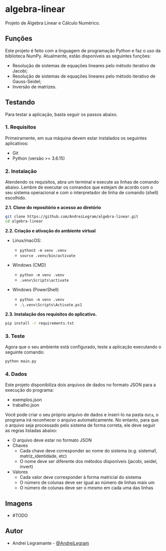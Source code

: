# algebra-linear
Projeto de Álgebra Linear e Cálculo Numérico.

## Funções

Este projeto é feito com a linguagem de programação Python e faz o uso da biblioteca NumPy. Atualmente, estão 
disponíveis as seguintes funções:

- Resolução de sistemas de equações lineares pelo método iterativo de Jacobi;
- Resolução de sistemas de equações lineares pelo método iterativo de Gauss-Seidel;
- Inversão de matrizes.

## Testando

Para testar a aplicação, basta seguir os passos abaixo.

### 1. Requisitos

Primeiramente, em sua máquina devem estar instalados os seguintes aplicativos:

- Git
- Python (versão >= 3.6.15)

### 2. Instalação

Atendendo os requisitos, abra um terminal e execute as linhas de comando abaixo. Lembre de executar os comandos que 
estejam de acordo com o seu sistema operacional e com o interpretador de linha de comando (shell) escolhido.

**2.1. Clone do repositório e acesso ao diretório**
```sh
git clone https://github.com/AndreiLegram/algebra-linear.git
cd algebra-linear
```

**2.2. Criação e ativação do ambiente virtual**

- Linux/macOS:
  - `python3 -m venv .venv`
  - `source .venv/bin/activate`

- Windows (CMD)
  - `python -m venv .venv`
  - `.venv\Scripts\activate`

- Windows (PowerShell)
  - `python -m venv .venv`
  - `.\.venv\Scripts\Activate.ps1`

**2.3. Instalação dos requisitos do aplicativo.**
```sh
pip install -r requirements.txt
```

### 3. Teste

Agora que o seu ambiente está configurado, teste a aplicação executando o seguinte comando:

```sh
python main.py
```

### 4. Dados

Este projeto disponibiliza dois arquivos de dados no formato JSON para a execução do programa:
- exemplos.json
- trabalho.json

Você pode criar o seu próprio arquivo de dados e inserí-lo na pasta `data`, o programa irá reconhecer o arquivo
automaticamente. No entanto, para que o arquivo seja processado pelo sistema de forma correta, ele deve seguir as
regras listadas abaixo:

- O arquivo deve estar no formato JSON
- Chaves
  - Cada chave deve corresponder ao nome do sistema (e.g. sistema1, matriz_identidade, etc)
  - O nome deve ser diferente dos métodos disponíveis (jacobi, seidel, invert)
- Valores
  - Cada valor deve corresponder à forma matricial do sistema
  - O número de colunas deve ser igual ao número de linhas mais um
  - O número de colunas deve ser o mesmo em cada uma das linhas

## Imagens

- #TODO

## Autor

- Andrei Legramante - [@AndreiLegram](https://github.com/AndreiLegram)
